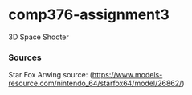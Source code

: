 # comp376-assignment3
3D Space Shooter

### Sources    
Star Fox Arwing source: (https://www.models-resource.com/nintendo_64/starfox64/model/26862/)    
